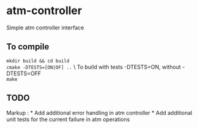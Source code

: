 # atm-controller

Simple atm controller interface

## To compile

`mkdir build && cd build` <br />
`cmake -DTESTS=[ON|OF] ..` \\ To build with tests -DTESTS=ON, without -DTESTS=OFF <br />
`make`

## TODO

Markup : 
      * Add additional error handling in atm controller
      * Add additional unit tests for the current failure in atm operations

